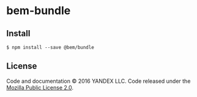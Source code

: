 bem-bundle
==========

## Install

```shell
$ npm install --save @bem/bundle
```

## License

Code and documentation © 2016 YANDEX LLC. Code released under the [Mozilla Public License 2.0](LICENSE.txt).

